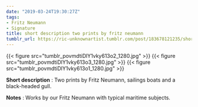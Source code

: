 ```yaml
---
date: "2019-03-24T19:30:27Z"
tags:
- Fritz Neumann
- Signature
title: short description two prints by fritz neumann
tumblr_url: https://ric-unknownartist.tumblr.com/post/183678121235/short-description-two-prints-by-fritz-neumann
---
```

{{< figure src="tumblr_povmdtiDlY1vky613o2_1280.jpg" >}} 
{{< figure src="tumblr_povmdtiDlY1vky613o3_1280.jpg" >}} 
{{< figure src="tumblr_povmdtiDlY1vky613o1_1280.jpg" >}} 
  

**Short description** : Two prints by Fritz Neumann, sailings boats and a black-headed gull.

**Notes** : Works by our Fritz Neumann with&nbsp;typical maritime subjects.&nbsp;

